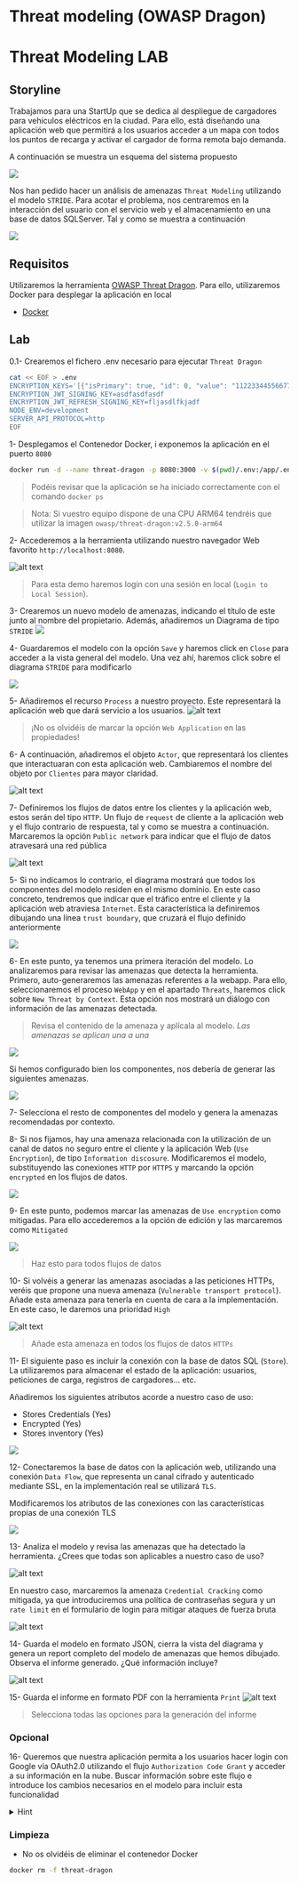 # Threat modeling (OWASP Dragon)

# Threat Modeling LAB

## Storyline

Trabajamos para una StartUp que se dedica al despliegue de cargadores para vehículos eléctricos en la ciudad. Para ello, está diseñando una aplicación web que permitirá a los usuarios acceder a un mapa con todos los puntos de recarga y activar el cargador de forma remota bajo demanda. 

A continuación se muestra un esquema del sistema propuesto

![](./figures/base_schema.png)

Nos han pedido hacer un análisis de amenazas `Threat Modeling` utilizando el modelo `STRIDE`. Para acotar el problema, nos centraremos en la interacción del usuario con el servicio web y el almacenamiento en una base de datos SQLServer. Tal y como se muestra a continuación

![](./figures/focus_schema.png)

## Requisitos

Utilizaremos la herramienta [OWASP Threat Dragon](https://github.com/OWASP/threat-dragon). Para ello, utilizaremos Docker para desplegar la aplicación en local
- [Docker](https://docs.docker.com/)

## Lab

0.1- Crearemos el fichero .env necesario para ejecutar `Threat Dragon`

```bash
cat << EOF > .env
ENCRYPTION_KEYS='[{"isPrimary": true, "id": 0, "value": "11223344556677889900aabbccddeeff"}]'
ENCRYPTION_JWT_SIGNING_KEY=asdfasdfasdf
ENCRYPTION_JWT_REFRESH_SIGNING_KEY=fljasdlfkjadf
NODE_ENV=development
SERVER_API_PROTOCOL=http
EOF
```

1- Desplegamos el Contenedor Docker, i exponemos la aplicación en el puerto `8080`

```bash
docker run -d --name threat-dragon -p 8080:3000 -v $(pwd)/.env:/app/.env owasp/threat-dragon:v2.5.0
```
> Podéis revisar que la aplicación se ha iniciado correctamente con el comando `docker ps`

> Nota: Si vuestro equipo dispone de una CPU ARM64 tendréis que utilizar la imagen `owasp/threat-dragon:v2.5.0-arm64`

2- Accederemos a la herramienta utilizando nuestro navegador Web favorito `http://localhost:8080`.

![alt text](./figures/front_page_dragon.png)


> Para esta demo haremos login con una sesión en local (`Login to Local Session`).

3- Crearemos un nuevo modelo de amenazas, indicando el título de este junto al nombre del propietario. Además, añadiremos un Diagrama de tipo `STRIDE`
![](./figures/create_project.png)

4- Guardaremos el modelo con la opción `Save` y haremos click en `Close` para acceder a la vista general del modelo. Una vez ahí, haremos click sobre el diagrama `STRIDE` para modificarlo

![](./figures/mod_stride_diagram.png)

5- Añadiremos el recurso `Process` a nuestro proyecto. Este representará la aplicación web que dará servicio a los usuarios.
![alt text](./figures/web_application.png)

> ¡No os olvidéis de marcar la opción `Web Application` en las propiedades!

6- A continuación, añadiremos el objeto `Actor`, que representará los clientes que interactuaran con esta aplicación web. Cambiaremos el nombre del objeto por `Clientes` para mayor claridad.

![alt text](./figures/clientes.png)

7- Definiremos los flujos de datos entre los clientes y la aplicación web, estos serán del tipo `HTTP`. Un flujo de `request` de cliente a la aplicación web y el flujo contrario de respuesta, tal y como se muestra a continuación. Marcaremos la opción `Public network` para indicar que el flujo de datos atravesará una red pública

![alt text](./figures/flujo_inicial.png)

5- Si no indicamos lo contrario, el diagrama mostrará que todos los componentes del modelo residen en el mismo dominio. En este caso concreto, tendremos que indicar que el tráfico entre el cliente y la aplicación web atraviesa `Internet`. Esta característica la definiremos dibujando una línea `trust boundary`, que cruzará el flujo definido anteriormente

![](./figures/trust_boundary.png)

6- En este punto, ya tenemos una primera iteración del modelo. Lo analizaremos para revisar las amenazas que detecta la herramienta. Primero, auto-generaremos las amenazas referentes a la webapp. Para ello, seleccionaremos el proceso `WebApp` y en el apartado `Threats`, haremos click sobre `New Threat by Context`. Esta opción nos mostrará un diálogo con información de las amenazas detectada.

> Revisa el contenido de la amenaza y aplícala al modelo. *Las amenazas se aplican una a una*

![](./figures/process_threats.png)

Si hemos configurado bien los componentes, nos debería de generar las siguientes amenazas.

![](./figures/process_threats_total.png)

7- Selecciona el resto de componentes del modelo y genera la amenazas recomendadas por contexto.


8- Si nos fijamos, hay una amenaza relacionada con la utilización de un canal de datos no seguro entre el cliente y la aplicación Web (`Use Encryption`), de tipo `Information discosure`. Modificaremos el modelo, substituyendo las conexiones `HTTP` por `HTTPS` y marcando la opción `encrypted` en los flujos de datos.

![](./figures/fix_http.png)

9- En este punto, podemos marcar las amenazas de `Use encryption` como mitigadas. Para ello accederemos a la opción de edición y las marcaremos como `Mitigated`

![](./figures/mitigate_https.png)

> Haz esto para todos flujos de datos

10- Si volvéis a generar las amenazas asociadas a las peticiones HTTPs, veréis que propone una nueva amenaza (`Vulnerable transport protocol`). Añade esta amenaza para tenerla en cuenta de cara a la implementación. En este caso, le daremos una prioridad `High`

![alt text](./figures/threat_vulnerable_transport.png)

> Añade esta amenaza en todos los flujos de datos `HTTPs`

11- El siguiente paso es incluir la conexión con la base de datos SQL (`Store`). La utilizaremos para almacenar el estado de la aplicación: usuarios, peticiones de carga, registros de cargadores... etc.

Añadiremos los siguientes atributos acorde a nuestro caso de uso:
- Stores Credentials (Yes)
- Encrypted (Yes)
- Stores inventory (Yes)

![](./figures/add_db.png)

12- Conectaremos la base de datos con la aplicación web, utilizando una conexión `Data Flow`, que representa un canal cifrado y autenticado mediante SSL, en la implementación real se utilizará `TLS`.

Modificaremos los atributos de las conexiones con las características propias de una conexión TLS

![](./figures/db_connection_app.png)


13- Analiza el modelo y revisa las amenazas que ha detectado la herramienta. ¿Crees que todas son aplicables a nuestro caso de uso?

![alt text](./figures/threats_store.png)

En nuestro caso, marcaremos la amenaza `Credential Cracking` como mitigada, ya que introduciremos una política de contraseñas segura y un `rate limit` en el formulario de login para mitigar ataques de fuerza bruta

![alt text](./figures/mitigated_threat.png)


14- Guarda el modelo en formato JSON, cierra la vista del diagrama y genera un report completo del modelo de amenazas que hemos dibujado. Observa el informe generado. ¿Qué información incluye?

![alt text](./figures/generate_report.png)

15- Guarda el informe en formato PDF con la herramienta `Print`
![alt text](./figures/print_report.png)

> Selecciona todas las opciones para la generación del informe

### Opcional

16- Queremos que nuestra aplicación permita a los usuarios hacer login con Google vía OAuth2.0 utilizando el flujo `Authorization Code Grant` y acceder a su información en la nube. Buscar información sobre este flujo e introduce los cambios necesarios en el modelo para incluir esta funcionalidad

<details>
<summary>Hint</summary>

A continuación se muestra una propuesta. Por una parte el cliente deberá acceder al proveedor para autorizar la aplicación, y por otra, la aplicación web tendrá que acceder al servicio para pedir el token y acceder a la información del usuario.

![alt text](./figures/optional_proposal.png)

Encontrarás una propuesta de solución en el fichero [SmartChargerAppProposal.json](./extra/SmartChargerAppProposal.json)

</details>

### Limpieza

- No os olvidéis de eliminar el contenedor Docker

```bash
docker rm -f threat-dragon
```